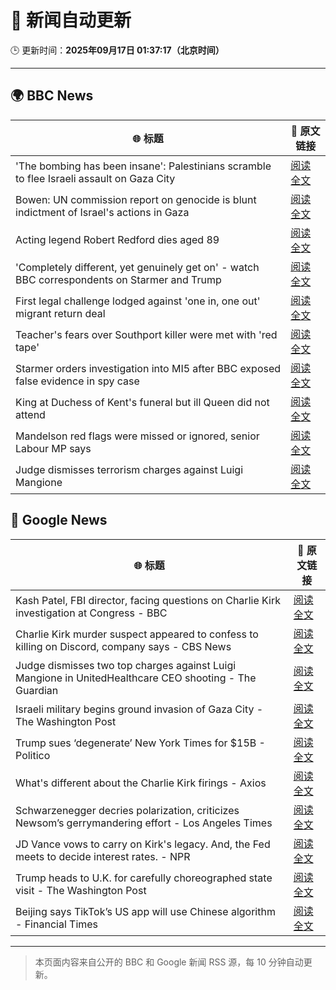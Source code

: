 # 🧠 新闻自动更新

🕒 更新时间：**2025年09月17日 01:37:17（北京时间）**

---

## 🌍 BBC News

| 🌐 标题 | 🔗 原文链接 |
|--------|-------------|
| 'The bombing has been insane': Palestinians scramble to flee Israeli assault on Gaza City | [阅读全文](https://www.bbc.com/news/articles/cly0qnnx5w5o?at_medium=RSS&at_campaign=rss) |
| Bowen: UN commission report on genocide is blunt indictment of Israel's actions in Gaza | [阅读全文](https://www.bbc.com/news/articles/c0m4rxjppl8o?at_medium=RSS&at_campaign=rss) |
| Acting legend Robert Redford dies aged 89 | [阅读全文](https://www.bbc.com/news/articles/c1dqe9ey0kgo?at_medium=RSS&at_campaign=rss) |
| 'Completely different, yet genuinely get on' - watch BBC correspondents on Starmer and Trump | [阅读全文](https://www.bbc.com/news/videos/c9dxq447dwvo?at_medium=RSS&at_campaign=rss) |
| First legal challenge lodged against 'one in, one out' migrant return deal | [阅读全文](https://www.bbc.com/news/articles/c1dqe2443l1o?at_medium=RSS&at_campaign=rss) |
| Teacher's fears over Southport killer were met with 'red tape' | [阅读全文](https://www.bbc.com/news/articles/cvgvd15x8d7o?at_medium=RSS&at_campaign=rss) |
| Starmer orders investigation into MI5 after BBC exposed false evidence in spy case | [阅读全文](https://www.bbc.com/news/articles/cn834zwe83lo?at_medium=RSS&at_campaign=rss) |
| King at Duchess of Kent's funeral but ill Queen did not attend | [阅读全文](https://www.bbc.com/news/articles/cpq5eynnn8ro?at_medium=RSS&at_campaign=rss) |
| Mandelson red flags were missed or ignored, senior Labour MP says | [阅读全文](https://www.bbc.com/news/articles/c147k2zpg68o?at_medium=RSS&at_campaign=rss) |
| Judge dismisses terrorism charges against Luigi Mangione | [阅读全文](https://www.bbc.com/news/articles/cj4y2p8qq5qo?at_medium=RSS&at_campaign=rss) |

## 📰 Google News

| 🌐 标题 | 🔗 原文链接 |
|--------|-------------|
| Kash Patel, FBI director, facing questions on Charlie Kirk investigation at Congress - BBC | [阅读全文](https://news.google.com/rss/articles/CBMiVEFVX3lxTE1yMFVHNlN0UHkwZmhocWFhVU5hMlQ1X01GQ1d4Z2JTUkNZcUt4TFF0X3czbklGdW4xUk45dm9rOTlaUnBmaHduM21feG1DVjJCMDVGNQ?oc=5) |
| Charlie Kirk murder suspect appeared to confess to killing on Discord, company says - CBS News | [阅读全文](https://news.google.com/rss/articles/CBMidkFVX3lxTFBFenMxYk9jTG04MFdYV3hEOHg3NzF2YkZNYjdtNjJ4RDVqSmZXYmpHNmZmYndNWmNiUU9NQk1fTnoxb3RnQU5yM0FBU2NjMF9hNkV3MDBRWnR1dXh2MU45cUtnRG1uemNwQ0ZJTlBpU2ptYVVuNXfSAXtBVV95cUxNWGdMYmZBVEl0SXFHVkJMUmFQNkJ3ZEYwczI5U1lYVmd3YlNQLTh2ZG94N3A4dXp6QXNxLWllMXpWUmM2YVVRZDhUbWxOVnR2ZUtBd3l3NnUzY3VFQTJrVHhSQjNyT3ZMNE5HaEI1a0Y5ZzhCMWE5NWNRNHc?oc=5) |
| Judge dismisses two top charges against Luigi Mangione in UnitedHealthcare CEO shooting - The Guardian | [阅读全文](https://news.google.com/rss/articles/CBMikgFBVV95cUxPcW4xZjZEeHpGMGJlYVgxeHFGNmJOSXJRT2lfTmxsc0Nqc0lRQkhFZHFKV0NfUjRUYjBEUkxUa3h0WWM3VzdFNlp2allvTDVPYzE4b0tyUTlvWUQyNVZ0b0J5blFYRHU4S3R3ZDhzLTFVcmNPRU8tSm5fUGlyRVFhWlJ5Y09uR2Ntc0V2dk1jODJ3UQ?oc=5) |
| Israeli military begins ground invasion of Gaza City - The Washington Post | [阅读全文](https://news.google.com/rss/articles/CBMiiAFBVV95cUxQWGdoSG04NEsxTHFITlZiZDVOWE1iZlo5X0FLUE9vb2NfMkFhOWlLYm12aGpsYlZhQkRILUcwN1o4QkVjZHk3Tkp0QjJ6SmlFTFJjRDNxWFl5N3dYRzgwcFFTaFpSOHR5T19GSzRRa0VJcFVTQkNsbV9TTVd4Y1J0MHV2WWRUeFAt?oc=5) |
| Trump sues ‘degenerate’ New York Times for $15B - Politico | [阅读全文](https://news.google.com/rss/articles/CBMiowFBVV95cUxOWTF1cjFibVFWeDBmd25uYUJrc3BXMVJUUGhsR0xFNDJjeVJtQnNoS0lVZVpReThqVXhDY2loMzd5aE91VEhua25xXy1Td05VTHpSREdScXh0NWdCbFZ4eDVkWE1GaE5SdFRZWm1fenZ3cDJMamtHOHU5ZkE3SnZIekZOc2hBMTF5YnhWcnpNbjVrN1pYRVNZV1BiX0J2a1k5QXpn?oc=5) |
| What's different about the Charlie Kirk firings - Axios | [阅读全文](https://news.google.com/rss/articles/CBMihwFBVV95cUxPWkcxS3k4T3pMNmlZSVVZeUdldXZyVXhZN013TTFyTzdqMkRhSGdMX29JVHZCNEVoVnhKLWNWM0lNWi1EYi1wYVY4OHBkTWNPOXZMd1RHMHlvajZXa0FpakgxVTAtRVE5bC1rblBzNFFic0t4Y09RdDB2bW8xR3BMYm1MdUlJdjQ?oc=5) |
| Schwarzenegger decries polarization, criticizes Newsom’s gerrymandering effort - Los Angeles Times | [阅读全文](https://news.google.com/rss/articles/CBMiywFBVV95cUxQbllwWDRCbGlVQkpQVGlWTGhoME5FNlRxWGdSdlZ3aTVXU2UzRTIyaDE5cE1HZDZKZDJUS28wYzVURldJWl9HNHVzU3ZGM2JfSFZOdmdMaWxyRmRZS0FkNWNtY0tqYjZ4eVp4MDQtSnJaRFdsU0t1T29BVDFsR3U5ZmVicmFrY19CS3JCMWZweF82QmhoYmNKd0tJT29LQ1FNWWtuZWVkYy1XVV90dUZjVXpaTjhLbHpYZWVZYUVMZnlrRjVfVHlRMENBUQ?oc=5) |
| JD Vance vows to carry on Kirk's legacy. And, the Fed meets to decide interest rates. - NPR | [阅读全文](https://news.google.com/rss/articles/CBMi0AFBVV95cUxQcnFoTjdrbnJSTjVvVGZaeWdzSUgtNXhzaGs4UTljek5STEV0X1p1RnYyS0pTUzc0eDlYUDJOWGplYXJHVVk2VlhWcnZFcnhGQVd5dF9IZGlIZkdDNlgteVhwdEQxYUstZGF0Nk03VmlBaWNSV2M5Zm84WEtfTVlXZFJqOHRxMFVwZkJQc1lsTDljN19rX0xWWHJfV3RNTm1aZE5QZkE0ckt5b05QQ25QVVZVRU1sMjB0eTJhODM0V0tUNUFJM1Itc2xJS0ZNLXdY?oc=5) |
| Trump heads to U.K. for carefully choreographed state visit - The Washington Post | [阅读全文](https://news.google.com/rss/articles/CBMijgFBVV95cUxPWklfQjBGaW1jeTF0ejZlNTZMLWpZWFZmQ2ZweEtyMFRPYW1yRkdQRnJIaGV0UWI3QWpJRWRRVHVaellGN2Q3RVhmU1FzMzNCMHI4UWg2blRJTjFtOVlwR0tnakdtRk9qWC1XcTZHTXRKYndqUHo5UjNuM3VsdWFjUWs3NEdjNkZ0a2loRkVn?oc=5) |
| Beijing says TikTok’s US app will use Chinese algorithm - Financial Times | [阅读全文](https://news.google.com/rss/articles/CBMicEFVX3lxTFBZcmVTWWE5VnVTdVptX1ZkaTNadU9kM0J4NEhCNkRmTXBfWkdKTWhoOEJ3NGIydDBpektycEU2cWtvbHh3blM5eVNmVUpDSk5YTWN6SWdXdjVIeHQ3MmlQdGl1SUgya0ZiNldxcjd4SGc?oc=5) |

---
> 本页面内容来自公开的 BBC 和 Google 新闻 RSS 源，每 10 分钟自动更新。